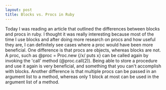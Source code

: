 ```yaml
---
layout: post
title: Blocks vs. Procs in Ruby
---
```


Today I was reading an article that outlined the differences between blocks and procs in ruby. I thought it was really interesting because most of the time I use blocks and after doing more research on procs and how useful they are, I can definitely see cases where a proc would have been more beneficial. One difference is that procs are objects, whereas blocks are not. A proc, such as @proc = Proc.new {/x/ puts x} can be called again by invoking the 'call' method (@proc.call(2)). Being able to store a procedure and use it again is very beneficial, and something that you can't accomplish with blocks. Another difference is that multiple procs can be passed in an argument list to a method, whereas only 1 block at most can be used in the argument list of a method.